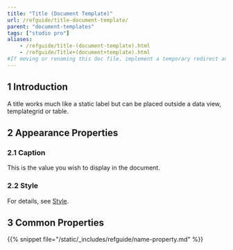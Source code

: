 ```yaml
---
title: "Title (Document Template)"
url: /refguide/title-document-template/
parent: "document-templates"
tags: ["studio pro"]
aliases:
    - /refguide/title-(document-template).html
    - /refguide/Title+(document+template).html
#If moving or renaming this doc file, implement a temporary redirect and let the respective team know they should update the URL in the product. See Mapping to Products for more details.
---
```


## 1 Introduction

A title works much like a static label but can be placed outside a data view, templategrid or table.

## 2 Appearance Properties

### 2.1 Caption

This is the value you wish to display in the document.

### 2.2 Style

For details, see [Style](style).

## 3 Common Properties

{{% snippet file="/static/_includes/refguide/name-property.md" %}}

